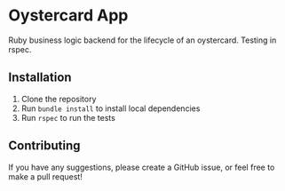 Oystercard App
==============

Ruby business logic backend for the lifecycle of an oystercard. Testing in rspec.

## Installation

1) Clone the repository
2) Run `bundle install` to install local dependencies
3) Run `rspec` to run the tests 

## Contributing

If you have any suggestions, please create a GitHub issue, or feel free to make a pull request!
